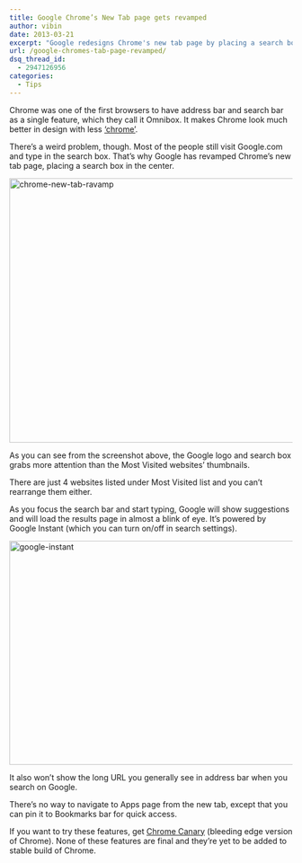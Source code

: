 ```yaml
---
title: Google Chrome’s New Tab page gets revamped
author: vibin
date: 2013-03-21
excerpt: "Google redesigns Chrome's new tab page by placing a search box and Google logo in the center, prompting users that they can search right from the new tab page."
url: /google-chromes-tab-page-revamped/
dsq_thread_id:
  - 2947126956
categories:
  - Tips
---
```

Chrome was one of the first browsers to have address bar and search bar as a single feature, which they call it Omnibox. It makes Chrome look much better in design with less <a href="http://en.wikipedia.org/wiki/User_interface_chrome#User_interface_and_interaction_design" onclick="_gaq.push(['_trackEvent', 'outbound-article', 'http://en.wikipedia.org/wiki/User_interface_chrome#User_interface_and_interaction_design', '&#8216;chrome&#8217;']);" >&#8216;chrome&#8217;</a>.

There&#8217;s a weird problem, though. Most of the people still visit Google.com and type in the search box. That&#8217;s why Google has revamped Chrome&#8217;s new tab page, placing a search box in the center.

[<img class="aligncenter size-medium wp-image-72416" alt="chrome-new-tab-ravamp" src="http://cdn.devilsworkshop.org/files/2013/03/Screen-Shot-2013-03-21-at-7.51.18-PM-600x471.gif" width="600" height="471" />][1]

As you can see from the screenshot above, the Google logo and search box grabs more attention than the Most Visited websites&#8217; thumbnails.

There are just 4 websites listed under Most Visited list and you can&#8217;t rearrange them either.

As you focus the search bar and start typing, Google will show suggestions and will load the results page in almost a blink of eye. It&#8217;s powered by Google Instant (which you can turn on/off in search settings).

[<img class="aligncenter size-medium wp-image-72417" alt="google-instant" src="http://cdn.devilsworkshop.org/files/2013/03/Screen-Shot-2013-03-21-at-7.49.54-PM-600x399.gif" width="600" height="399" />][2]

It also won&#8217;t show the long URL you generally see in address bar when you search on Google.

There&#8217;s no way to navigate to Apps page from the new tab, except that you can pin it to Bookmarks bar for quick access.

If you want to try these features, get <a href="https://www.google.com/intl/en/chrome/browser/canary.html" onclick="_gaq.push(['_trackEvent', 'outbound-article', 'https://www.google.com/intl/en/chrome/browser/canary.html', 'Chrome Canary']);" >Chrome Canary</a> (bleeding edge version of Chrome). None of these features are final and they&#8217;re yet to be added to stable build of Chrome.

 [1]: http://cdn.devilsworkshop.org/files/2013/03/Screen-Shot-2013-03-21-at-7.51.18-PM.gif
 [2]: http://cdn.devilsworkshop.org/files/2013/03/Screen-Shot-2013-03-21-at-7.49.54-PM.gif
